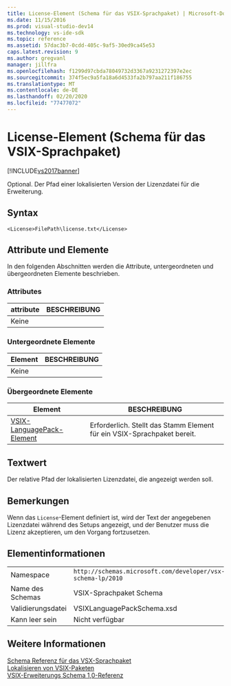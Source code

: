 ```yaml
---
title: License-Element (Schema für das VSIX-Sprachpaket) | Microsoft-Dokumentation
ms.date: 11/15/2016
ms.prod: visual-studio-dev14
ms.technology: vs-ide-sdk
ms.topic: reference
ms.assetid: 57dac3b7-0cdd-405c-9af5-30ed9ca45e53
caps.latest.revision: 9
ms.author: gregvanl
manager: jillfra
ms.openlocfilehash: f1299d97cbda78049732d3367a9231272397e2ec
ms.sourcegitcommit: 374f5ec9a5fa18a6d4533fa2b797aa211f186755
ms.translationtype: MT
ms.contentlocale: de-DE
ms.lasthandoff: 02/20/2020
ms.locfileid: "77477072"
---
```

# <a name="license-element-vsix-language-pack-schema"></a>License-Element (Schema für das VSIX-Sprachpaket)
[!INCLUDE[vs2017banner](../includes/vs2017banner.md)]

Optional. Der Pfad einer lokalisierten Version der Lizenzdatei für die Erweiterung.  
  
## <a name="syntax"></a>Syntax  
  
```  
<License>FilePath\license.txt</License>  
```  
  
## <a name="attributes-and-elements"></a>Attribute und Elemente  
 In den folgenden Abschnitten werden die Attribute, untergeordneten und übergeordneten Elemente beschrieben.  
  
### <a name="attributes"></a>Attributes  
  
|attribute|BESCHREIBUNG|  
|---------------|-----------------|  
|Keine||  
  
### <a name="child-elements"></a>Untergeordnete Elemente  
  
|Element|BESCHREIBUNG|  
|-------------|-----------------|  
|Keine||  
  
### <a name="parent-elements"></a>Übergeordnete Elemente  
  
|Element|BESCHREIBUNG|  
|-------------|-----------------|  
|[VSIX-LanguagePack-Element](../extensibility/vsixlanguagepack-element-vsix-language-pack-schema.md)|Erforderlich. Stellt das Stamm Element für ein VSIX-Sprachpaket bereit.|  
  
## <a name="text-value"></a>Textwert  
 Der relative Pfad der lokalisierten Lizenzdatei, die angezeigt werden soll.  
  
## <a name="remarks"></a>Bemerkungen  
 Wenn das `License`-Element definiert ist, wird der Text der angegebenen Lizenzdatei während des Setups angezeigt, und der Benutzer muss die Lizenz akzeptieren, um den Vorgang fortzusetzen.  
  
## <a name="element-information"></a>Elementinformationen  
  
|                 |                                                           |
|-----------------|-----------------------------------------------------------|
|    Namespace    | `http://schemas.microsoft.com/developer/vsx-schema-lp/2010` |
|   Name des Schemas   |                 VSIX-Sprachpaket Schema                 |
| Validierungsdatei |                VSIXLanguagePackSchema.xsd                 |
|  Kann leer sein   |                      Nicht verfügbar                       |
  
## <a name="see-also"></a>Weitere Informationen  
 [Schema Referenz für das VSX-Sprachpaket](../extensibility/vsx-language-pack-schema-reference.md)   
 [Lokalisieren von VSIX-Paketen](../extensibility/localizing-vsix-packages.md)   
 [VSIX-Erweiterungs Schema 1,0-Referenz](/previous-versions/dd393700(v=vs.110))
